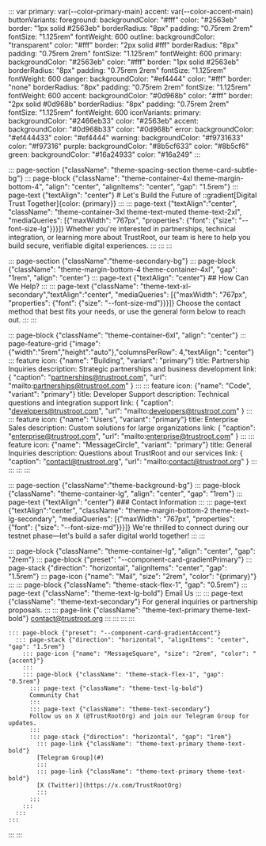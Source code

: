 ::: var
primary: var(--color-primary-main)
accent: var(--color-accent-main)
buttonVariants:
  foreground:
    backgroundColor: "#fff"
    color: "#2563eb"
    border: "1px solid #2563eb"
    borderRadius: "8px"
    padding: "0.75rem 2rem"
    fontSize: "1.125rem"
    fontWeight: 600
  outline:
    backgroundColor: "transparent"
    color: "#fff"
    border: "2px solid #fff"
    borderRadius: "8px"
    padding: "0.75rem 2rem"
    fontSize: "1.125rem"
    fontWeight: 600
  primary:
    backgroundColor: "#2563eb"
    color: "#fff"
    border: "1px solid #2563eb"
    borderRadius: "8px"
    padding: "0.75rem 2rem"
    fontSize: "1.125rem"
    fontWeight: 600
  danger:
    backgroundColor: "#ef4444"
    color: "#fff"
    border: "none"
    borderRadius: "8px"
    padding: "0.75rem 2rem"
    fontSize: "1.125rem"
    fontWeight: 600
  accent:
    backgroundColor: "#0d968b"
    color: "#fff"
    border: "2px solid #0d968b"
    borderRadius: "8px"
    padding: "0.75rem 2rem"
    fontSize: "1.125rem"
    fontWeight: 600
iconVariants:
  primary:
    backgroundColor: "#2466eb33"
    color: "#2563eb"
  accent:
    backgroundColor: "#0d968b33"
    color: "#0d968b"
  error:
    backgroundColor: "#ef444433"
    color: "#ef4444"
  warning:
    backgroundColor: "#f9731633"
    color: "#f97316"
  purple:
    backgroundColor: "#8b5cf633"
    color: "#8b5cf6"
  green:
    backgroundColor: "#16a24933"
    color: "#16a249"
:::

::: page-section {"className": "theme-spacing-section theme-card-subtle-bg"}
  ::: page-block {"className": "theme-container-4xl theme-margin-bottom-4", "align": "center", "alignItems": "center", "gap": "1.5rem"}
    ::: page-text {"textAlign": "center"}
    # Let's Build the Future of ::gradient[Digital Trust Together]{color: {primary}}
    :::
    ::: page-text {"textAlign":"center", "className": "theme-container-3xl theme-text-muted theme-text-2xl", "mediaQueries": [{"maxWidth": "767px", "properties": {"font": {"size": "--font-size-lg"}}}]}
    Whether you're interested in partnerships, technical integration, or learning more about TrustRoot, our team is here to help you build secure, verifiable digital experiences.
    :::
  :::
:::

::: page-section {"className":"theme-secondary-bg"}
  ::: page-block {"className": "theme-margin-bottom-4 theme-container-4xl", "gap": "1rem", "align": "center"}
    ::: page-text {"textAlign": "center"}
    ## How Can We Help?
    :::
    ::: page-text {"className": "theme-text-xl-secondary","textAlign":"center", "mediaQueries": [{"maxWidth": "767px", "properties": {"font": {"size": "--font-size-md"}}}]}
    Choose the contact method that best fits your needs, or use the general form below to reach out.
    :::
  :::

  ::: page-block {"className": "theme-container-6xl", "align": "center"}
    ::: page-feature-grid {"image":{"width":"5rem","height":"auto"},"columnsPerRow": 4,"textAlign": "center"}
      ::: feature
        icon: {"name": "Building", "variant": "primary"}
        title: Partnership Inquiries
        description: Strategic partnerships and business development
        link: { "caption": "partnerships@trustroot.com", "url": "mailto:partnerships@trustroot.com" }
      :::
      ::: feature
        icon: {"name": "Code", "variant": "primary"}
        title: Developer Support
        description: Technical questions and integration support
        link: { "caption": "developers@trustroot.com", "url": "mailto:developers@trustroot.com" }
      :::
      ::: feature
        icon: {"name": "Users", "variant": "primary"}
        title: Enterprise Sales
        description: Custom solutions for large organizations
        link: { "caption": "enterprise@trustroot.com", "url": "mailto:enterprise@trustroot.com" }
      :::
      ::: feature
        icon: {"name": "MessageCircle", "variant": "primary"}
        title: General Inquiries
        description: Questions about TrustRoot and our services
        link: { "caption": "contact@trustroot.org", "url": "mailto:contact@trustroot.org" }
      :::
    :::
  :::
:::

::: page-section {"className":"theme-background-bg"}
  ::: page-block {"className": "theme-container-lg", "align": "center", "gap": "1rem"}
    ::: page-text {"textAlign": "center"}
    ### Contact Information
    :::
    ::: page-text {"textAlign":"center", "className": "theme-margin-bottom-2 theme-text-lg-secondary", "mediaQueries": [{"maxWidth": "767px", "properties": {"font": {"size": "--font-size-md"}}}]}
    We're thrilled to connect during our testnet phase—let's build a safer digital world together!
    :::
  :::

  ::: page-block {"className": "theme-container-lg", "align": "center", "gap": "2rem"}
    ::: page-block {"preset": "--component-card-gradientPrimary"}
      ::: page-stack {"direction": "horizontal", "alignItems": "center", "gap": "1.5rem"}
        ::: page-icon {"name": "Mail", "size": "2rem", "color": "{primary}"}
        :::
        ::: page-block {"className": "theme-stack-flex-1", "gap": "0.5rem"}
          ::: page-text {"className": "theme-text-lg-bold"}
          Email Us
          :::
          ::: page-text {"className": "theme-text-secondary"}
          For general inquiries or partnership proposals.
          :::
          ::: page-link {"className": "theme-text-primary theme-text-bold"}
          [contact@trustroot.org](mailto:contact@trustroot.org)
          :::
        :::
      :::
    :::

    ::: page-block {"preset": "--component-card-gradientAccent"}
      ::: page-stack {"direction": "horizontal", "alignItems": "center", "gap": "1.5rem"}
        ::: page-icon {"name": "MessageSquare", "size": "2rem", "color": "{accent}"}
        :::
        ::: page-block {"className": "theme-stack-flex-1", "gap": "0.5rem"}
          ::: page-text {"className": "theme-text-lg-bold"}
          Community Chat
          :::
          ::: page-text {"className": "theme-text-secondary"}
          Follow us on X (@TrustRootOrg) and join our Telegram Group for updates.
          :::
          ::: page-stack {"direction": "horizontal", "gap": "1rem"}
            ::: page-link {"className": "theme-text-primary theme-text-bold"}
            [Telegram Group](#)
            :::
            ::: page-link {"className": "theme-text-primary theme-text-bold"}
            [X (Twitter)](https://x.com/TrustRootOrg)
            :::
          :::
        :::
      :::
    :::
  :::
:::
